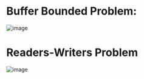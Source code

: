 # Buffer Bounded Problem:

![image](https://user-images.githubusercontent.com/123716596/232083663-5f49c538-2fe2-49a8-b068-648f3d1093ba.png)

# Readers-Writers Problem

![image](https://user-images.githubusercontent.com/123716596/232085129-d8db3842-58e5-43eb-ae9f-abb7b905002b.png)
